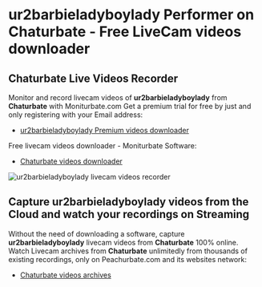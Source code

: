 # ur2barbieladyboylady Performer on Chaturbate - Free LiveCam videos downloader

## Chaturbate Live Videos Recorder

Monitor and record livecam videos of **ur2barbieladyboylady** from **Chaturbate** with Moniturbate.com
Get a premium trial for free by just and only registering with your Email address:
* [ur2barbieladyboylady Premium videos downloader](https://moniturbate.com/request-demo-licence-key.html)

Free livecam videos downloader - Moniturbate Software:
* [Chaturbate videos downloader](https://moniturbate.com/moniturbate-download-software.html)

![ur2barbieladyboylady livecam videos recorder](https://peachurnet.com/templates/moniturbate-software.png)


## Capture ur2barbieladyboylady videos from the Cloud and watch your recordings on Streaming

Without the need of downloading a software, capture **ur2barbieladyboylady** livecam videos from **Chaturbate** 100% online.
Watch Livecam archives from **Chaturbate** unlimitedly from thousands of existing recordings, only on Peachurbate.com and its websites network:
* [Chaturbate videos archives](https://peachurnet.com/)